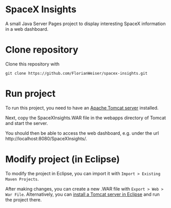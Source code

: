 # SpaceX Insights
A small Java Server Pages project to display interesting SpaceX information in a web dashboard.

# Clone repository
Clone this repository with
```
git clone https://github.com/FlorianWeiser/spacex-insights.git
```

# Run project
To run this project, you need to have an [Apache Tomcat server](https://tomcat.apache.org/download-90.cgi) installed.

Next, copy the SpaceXInsights.WAR file in the webapps directory of Tomcat and start the server.

You should then be able to access the web dashboard, e.g. under the url http://localhost:8080/SpaceXInsights/.

# Modify project (in Eclipse)
To modify the project in Eclipse, you can import it with ```Import > Existing Maven Projects```.

After making changes, you can create a new .WAR file with ```Export > Web > War File```. Alternatively, you can [install a Tomcat server in Eclipse](https://www.eclipse.org/webtools/jst/components/ws/1.5/tutorials/InstallTomcat/InstallTomcat.html) and run the project there.
